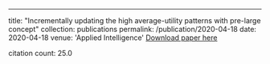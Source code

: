 ---
title: "Incrementally updating the high average-utility patterns with pre-large concept"
collection: publications
permalink: /publication/2020-04-18
date: 2020-04-18
venue: 'Applied Intelligence'
[Download paper here](https://scholar.google.com/citations?view_op=view_citation&hl=en&user=CCckbEUAAAAJ&citation_for_view=CCckbEUAAAAJ:zA6iFVUQeVQC)

citation count: 25.0